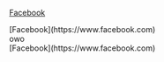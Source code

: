 [Facebook](https://www.facebook.com)
<div>
[Facebook](https://www.facebook.com)
</div>
<div>
owo
</div>
[Facebook](https://www.facebook.com)
